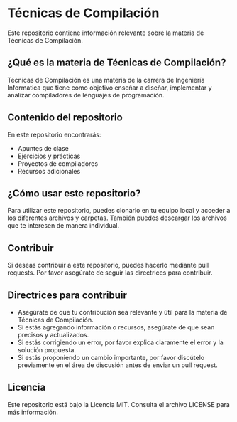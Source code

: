 # Técnicas de Compilación

Este repositorio contiene información relevante sobre la materia de Técnicas de Compilación.

## ¿Qué es la materia de Técnicas de Compilación?

Técnicas de Compilación es una materia de la carrera de Ingeniería Informatica que tiene como objetivo enseñar a diseñar, implementar y analizar compiladores de lenguajes de programación.

## Contenido del repositorio

En este repositorio encontrarás:

- Apuntes de clase
- Ejercicios y prácticas
- Proyectos de compiladores
- Recursos adicionales

## ¿Cómo usar este repositorio?

Para utilizar este repositorio, puedes clonarlo en tu equipo local y acceder a los diferentes archivos y carpetas. También puedes descargar los archivos que te interesen de manera individual.

## Contribuir

Si deseas contribuir a este repositorio, puedes hacerlo mediante pull requests. Por favor asegúrate de seguir las directrices para contribuir.

## Directrices para contribuir

- Asegúrate de que tu contribución sea relevante y útil para la materia de Técnicas de Compilación.
- Si estás agregando información o recursos, asegúrate de que sean precisos y actualizados.
- Si estás corrigiendo un error, por favor explica claramente el error y la solución propuesta.
- Si estás proponiendo un cambio importante, por favor discútelo previamente en el área de discusión antes de enviar un pull request.

## Licencia

Este repositorio está bajo la Licencia MIT. Consulta el archivo LICENSE para más información.
